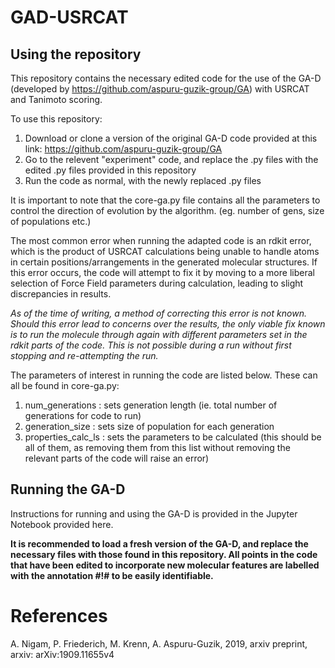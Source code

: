 # GAD-USRCAT

## Using the repository
This repository contains the necessary edited code for the use of the GA-D (developed by https://github.com/aspuru-guzik-group/GA) with USRCAT and Tanimoto scoring.

To use this repository:
1. Download or clone a version of the original GA-D code provided at this link: https://github.com/aspuru-guzik-group/GA
2. Go to the relevent "experiment" code, and replace the .py files with the edited .py files provided in this repository
3. Run the code as normal, with the newly replaced .py files

It is important to note that the core-ga.py file contains all the parameters to control the direction of evolution by the algorithm. (eg. number of gens, size of populations etc.)

The most common error when running the adapted code is an rdkit error, which is the product of USRCAT calculations being unable to handle atoms in certain positions/arrangements in the generated molecular structures. If this error occurs, the code will attempt to fix it by moving to a more liberal selection of Force Field parameters during calculation, leading to slight discrepancies in results. 

*As of the time of writing, a method of correcting this error is not known. Should this error lead to concerns over the results, the only viable fix known is to run the molecule through again with different parameters set in the rdkit parts of the code. This is not possible during a run without first stopping and re-attempting the run.*

The parameters of interest in running the code are listed below. These can all be found in core-ga.py:
1. num_generations          : sets generation length (ie. total number of generations for code to run)
2. generation_size          : sets size of population for each generation
3. properties_calc_ls       : sets the parameters to be calculated (this should be all of them, as removing them from this list without removing the relevant parts of the code will raise an error)

## Running the GA-D
Instructions for running and using the GA-D is provided in the Jupyter Notebook provided here.

**It is recommended to load a fresh version of the GA-D, and replace the necessary files with those found in this repository. All points in the code that have been edited to incorporate new molecular features are labelled with the annotation #!# to be easily identifiable.**

# References
A. Nigam, P. Friederich, M. Krenn, A. Aspuru-Guzik, 2019, arxiv preprint, arxiv: arXiv:1909.11655v4
